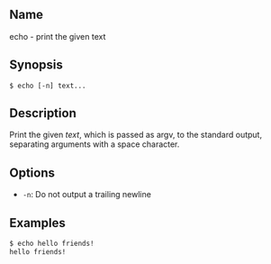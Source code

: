 ## Name

echo - print the given text

## Synopsis

```**sh
$ echo [-n] text...
```

## Description

Print the given *text*, which is passed as argv, to the standard output,
separating arguments with a space character.

## Options

* `-n`: Do not output a trailing newline

## Examples

```sh
$ echo hello friends!
hello friends!
```
